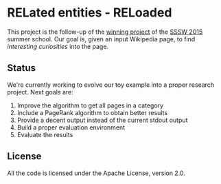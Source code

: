 # RELated entities - RELoaded

This project is the follow-up of the [winning project](https://github.com/basaldella/uncommonfacts) of the [SSSW 2015](http://sssw.org) summer school. Our goal is, given an input Wikipedia page, to find *interesting curiosities* into the page.

## Status

We're currently working to evolve our toy example into a proper research project. Next goals are:

1. Improve the algorithm to get all pages in a category 
2. Include a PageRank algorithm to obtain better results
3. Provide a decent output instead of the current stdout output
4. Build a proper evaluation environment
5. Evaluate the results

## License

All the code is licensed under the Apache License, version 2.0.
